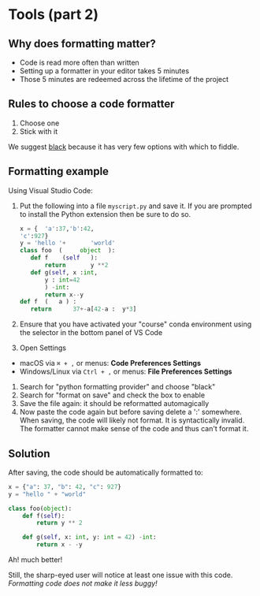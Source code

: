 # Tools (part 2)

## Why does formatting matter?

* Code is read more often than written
* Setting up a formatter in your editor takes 5 minutes
* Those 5 minutes are redeemed across the lifetime of the project

## Rules to choose a code formatter

1. Choose one
1. Stick with it

We suggest [black](https://pypi.org/project/black/) because it has very few
options with which to fiddle.

## Formatting example

Using Visual Studio Code:

1. Put the following into a file `myscript.py` and save it. If you are
prompted to install the Python extension then be sure to do so.

   ```python
   x = {  'a':37,'b':42,
   'c':927}
   y = 'hello '+       'world'
   class foo  (     object  ):
      def f    (self   ):
          return       y **2
      def g(self, x :int,
          y : int=42
          ) -int:
          return x--y
   def f  (   a ) :
      return      37+-a[42-a :  y*3]
   ```

1. Ensure that you have activated your "course" conda environment using the
selector in the bottom panel of VS Code
1. Open Settings
  - macOS via `⌘ + ,` or menus: **Code Preferences Settings**
  - Windows/Linux via `Ctrl + ,` or menus: **File Preferences Settings**
1. Search for "python formatting provider" and choose "black"
1. Search for "format on save" and check the box to enable
1. Save the file again: it should be reformatted automagically
1. Now paste the code again but before saving delete a ':' somewhere. When
   saving, the code will likely not format. It is syntactically invalid.
   The formatter cannot make sense of the code and thus can't format it.

## Solution

 After saving, the code should be automatically formatted to:

 ```python
 x = {"a": 37, "b": 42, "c": 927}
 y = "hello " + "world"

 class foo(object):
     def f(self):
         return y ** 2

     def g(self, x: int, y: int = 42) -int:
         return x - -y
 ```

 Ah! much better!

 Still, the sharp-eyed user will notice at least one issue with this code.
 *Formatting code does not make it less buggy!*
